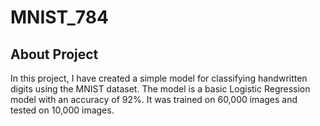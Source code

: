 # MNIST_784

## About Project

In this project, I have created a simple model for classifying handwritten digits using the MNIST dataset. The model is a basic Logistic Regression model with an accuracy of 92%. It was trained on 60,000 images and tested on 10,000 images.
